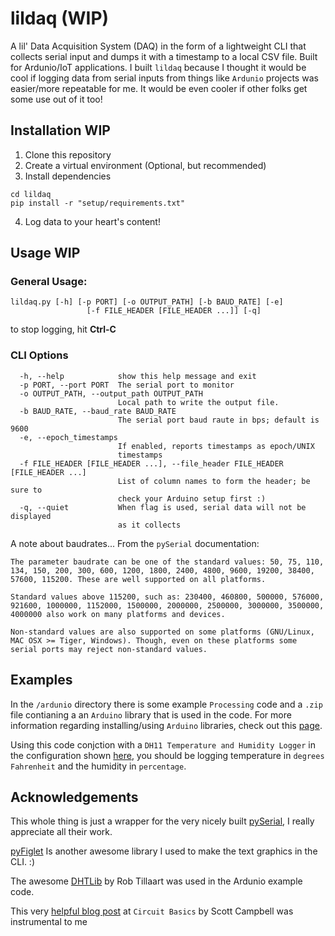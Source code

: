 # lildaq (WIP)

A lil' Data Acquisition System (DAQ) in the form of a lightweight CLI that collects serial input and dumps it with a timestamp to a local CSV file.  Built for Ardunio/IoT applications.  I built `lildaq` because I thought it would be cool if logging data from serial inputs from things like `Ardunio` projects was easier/more repeatable for me.  It would be even cooler if other folks get some use out of it too!


## Installation WIP

1. Clone this repository
2. Create a virtual environment (Optional, but recommended)
3. Install dependencies 

```
cd lildaq
pip install -r "setup/requirements.txt"
```
4. Log data to your heart's content!


## Usage WIP

### General Usage:

```
lildaq.py [-h] [-p PORT] [-o OUTPUT_PATH] [-b BAUD_RATE] [-e]
                 [-f FILE_HEADER [FILE_HEADER ...]] [-q]
```
to stop logging, hit **Ctrl-C**

### CLI Options
```
  -h, --help            show this help message and exit
  -p PORT, --port PORT  The serial port to monitor
  -o OUTPUT_PATH, --output_path OUTPUT_PATH
                        Local path to write the output file.
  -b BAUD_RATE, --baud_rate BAUD_RATE
                        The serial port baud raute in bps; default is 9600
  -e, --epoch_timestamps
                        If enabled, reports timestamps as epoch/UNIX
                        timestamps
  -f FILE_HEADER [FILE_HEADER ...], --file_header FILE_HEADER [FILE_HEADER ...]
                        List of column names to form the header; be sure to
                        check your Arduino setup first :)
  -q, --quiet           When flag is used, serial data will not be displayed
                        as it collects

```

A note about baudrates...
From the `pySerial` documentation:

```
The parameter baudrate can be one of the standard values: 50, 75, 110, 134, 150, 200, 300, 600, 1200, 1800, 2400, 4800, 9600, 19200, 38400, 57600, 115200. These are well supported on all platforms.

Standard values above 115200, such as: 230400, 460800, 500000, 576000, 921600, 1000000, 1152000, 1500000, 2000000, 2500000, 3000000, 3500000, 4000000 also work on many platforms and devices.

Non-standard values are also supported on some platforms (GNU/Linux, MAC OSX >= Tiger, Windows). Though, even on these platforms some serial ports may reject non-standard values.
```

## Examples 

In the `/ardunio` directory there is some example `Processing` code and a `.zip` file contianing a an `Arduino` library that is used in the code.  For more information regarding installing/using `Arduino` libraries, check out this [page](http://www.arduino.cc/en/Guide/Libraries).

Using this code conjction with a `DH11 Temperature and Humidity Logger` in the configuration shown [here](https://www.circuitbasics.com/how-to-set-up-the-dht11-humidity-sensor-on-an-arduino/), you should be logging temperature in `degrees Fahrenheit` and the humidity in `percentage`.  





## Acknowledgements

This whole thing is just a wrapper for the very nicely built [pySerial](https://pyserial.readthedocs.io/en/latest/#), I really appreciate all their work.

[pyFiglet](https://github.com/pwaller/pyfiglet) Is another awesome library I used to make the text graphics in the CLI.  :)

The awesome [DHTLib](http://arduino.cc/playground/Main/DHTLib) by Rob Tillaart was used in the Ardunio example code.

This very [helpful blog post](https://www.circuitbasics.com/how-to-set-up-the-dht11-humidity-sensor-on-an-arduino/) at `Circuit Basics` by Scott Campbell was instrumental to me 